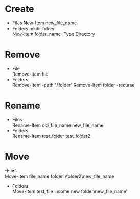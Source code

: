 # Create

- Files
New-Item new_file_name
- Folders
mkdir folder <br>
New-Item folder_name -Type Directory

# Remove

- File <br>
Remove-Item file
- Folders <br>
Remove-Item -path '.\folder'
Remove-Item folder -recurse

# Rename

- Files <br>
Rename-Item old_file_name new_file_name
- Folders <br>
Rename-Item test_folder test_folder2

# Move

-Files <br>
Move-Item file_name folder1\folder2\new_file_name
- Folders <br>
Move-Item test_file '.\some new folder\new_file_name'
